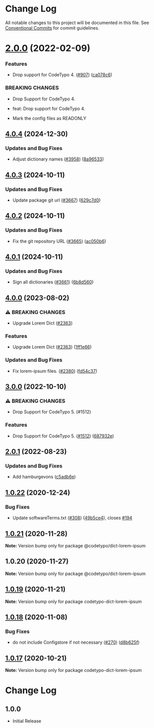 # Change Log

All notable changes to this project will be documented in this file.
See [Conventional Commits](https://conventionalcommits.org) for commit guidelines.

# [2.0.0](https://github.com/khulnasoft/codetypo/compare/@codetypo/dict-lorem-ipsum@1.0.22...@codetypo/dict-lorem-ipsum@2.0.0) (2022-02-09)


### Features

* Drop support for CodeTypo 4. ([#907](https://github.com/khulnasoft/codetypo/issues/907)) ([ca078c6](https://github.com/khulnasoft/codetypo/commit/ca078c6a2e188cc3cf6276db1ba7e007f0f06f27))


### BREAKING CHANGES

* Drop Support for CodeTypo 4.

* feat: Drop support for CodeTypo 4.
* Mark the config files as READONLY





## [4.0.4](https://github.com/khulnasoft/codetypo/compare/@codetypo/dict-lorem-ipsum@4.0.3...@codetypo/dict-lorem-ipsum@4.0.4) (2024-12-30)


### Updates and Bug Fixes

* Adjust dictionary names ([#3958](https://github.com/khulnasoft/codetypo/issues/3958)) ([8a96533](https://github.com/khulnasoft/codetypo/commit/8a96533bec21280103740868b81559437c413501))

## [4.0.3](https://github.com/khulnasoft/codetypo/compare/@codetypo/dict-lorem-ipsum@4.0.2...@codetypo/dict-lorem-ipsum@4.0.3) (2024-10-11)


### Updates and Bug Fixes

* Update package git url ([#3667](https://github.com/khulnasoft/codetypo/issues/3667)) ([629c7d0](https://github.com/khulnasoft/codetypo/commit/629c7d0a5e1bacad1d3874b1f8372edc3494ef97))

## [4.0.2](https://github.com/khulnasoft/codetypo/compare/@codetypo/dict-lorem-ipsum@4.0.1...@codetypo/dict-lorem-ipsum@4.0.2) (2024-10-11)


### Updates and Bug Fixes

* Fix the git repository URL ([#3665](https://github.com/khulnasoft/codetypo/issues/3665)) ([ac050b6](https://github.com/khulnasoft/codetypo/commit/ac050b697d57820109995e92fac5ccc32ced1723))

## [4.0.1](https://github.com/khulnasoft/codetypo/compare/@codetypo/dict-lorem-ipsum@4.0.0...@codetypo/dict-lorem-ipsum@4.0.1) (2024-10-11)


### Updates and Bug Fixes

* Sign all dictionaries ([#3661](https://github.com/khulnasoft/codetypo/issues/3661)) ([6b8d560](https://github.com/khulnasoft/codetypo/commit/6b8d560cf51a593458ce42bca415859f872cfc97))

## [4.0.0](https://github.com/khulnasoft/codetypo/compare/@codetypo/dict-lorem-ipsum@3.0.0...@codetypo/dict-lorem-ipsum@4.0.0) (2023-08-02)


### ⚠ BREAKING CHANGES

* Upgrade Lorem Dict ([#2363](https://github.com/khulnasoft/codetypo/issues/2363))

### Features

* Upgrade Lorem Dict ([#2363](https://github.com/khulnasoft/codetypo/issues/2363)) ([1ff1e66](https://github.com/khulnasoft/codetypo/commit/1ff1e66edd62e3e35b3072be6af7cb9303bbf6ea))


### Updates and Bug Fixes

* Fix lorem-ipsum files. ([#2380](https://github.com/khulnasoft/codetypo/issues/2380)) ([fd54c37](https://github.com/khulnasoft/codetypo/commit/fd54c375d59ba84c02b3d381d36a78cdc2d8e7c7))

## [3.0.0](https://github.com/khulnasoft/codetypo/compare/@codetypo/dict-lorem-ipsum@2.0.1...@codetypo/dict-lorem-ipsum@3.0.0) (2022-10-10)


### ⚠ BREAKING CHANGES

* Drop Support for CodeTypo 5. (#1512)

### Features

* Drop Support for CodeTypo 5. ([#1512](https://github.com/khulnasoft/codetypo/issues/1512)) ([687932e](https://github.com/khulnasoft/codetypo/commit/687932e187e4bce87d7904e3a2e53dd6de6ac372))

## [2.0.1](https://github.com/khulnasoft/codetypo/compare/@codetypo/dict-lorem-ipsum@2.0.0...@codetypo/dict-lorem-ipsum@2.0.1) (2022-08-23)


### Updates and Bug Fixes

* Add hamburgevons ([c5adb6e](https://github.com/khulnasoft/codetypo/commit/c5adb6ea7698664d462cf354139cd7e7c453d1c4))

## [1.0.22](https://github.com/khulnasoft/codetypo/compare/@codetypo/dict-lorem-ipsum@1.0.21...@codetypo/dict-lorem-ipsum@1.0.22) (2020-12-24)


### Bug Fixes

* Update softwareTerms.txt ([#308](https://github.com/khulnasoft/codetypo/issues/308)) ([49b5ce4](https://github.com/khulnasoft/codetypo/commit/49b5ce4a2436f3c99969d6425128d55f84c8a7fc)), closes [#194](https://github.com/khulnasoft/codetypo/issues/194)





## [1.0.21](https://github.com/khulnasoft/codetypo/compare/@codetypo/dict-lorem-ipsum@1.0.20...@codetypo/dict-lorem-ipsum@1.0.21) (2020-11-28)

**Note:** Version bump only for package @codetypo/dict-lorem-ipsum





## 1.0.20 (2020-11-27)

**Note:** Version bump only for package @codetypo/dict-lorem-ipsum





## [1.0.19](https://github.com/khulnasoft/codetypo/compare/codetypo-dict-lorem-ipsum@1.0.18...codetypo-dict-lorem-ipsum@1.0.19) (2020-11-21)

**Note:** Version bump only for package codetypo-dict-lorem-ipsum

## [1.0.18](https://github.com/khulnasoft/codetypo/compare/codetypo-dict-lorem-ipsum@1.0.17...codetypo-dict-lorem-ipsum@1.0.18) (2020-11-08)

### Bug Fixes

- do not include Configstore if not necessary ([#270](https://github.com/khulnasoft/codetypo/issues/270)) ([d8b625f](https://github.com/khulnasoft/codetypo/commit/d8b625f2f42d5cc6c4a9390216ac1e5037886e44))

## [1.0.17](https://github.com/khulnasoft/codetypo/compare/codetypo-dict-lorem-ipsum@1.0.16...codetypo-dict-lorem-ipsum@1.0.17) (2020-10-21)

**Note:** Version bump only for package codetypo-dict-lorem-ipsum

# Change Log

## 1.0.0

- Initial Release
